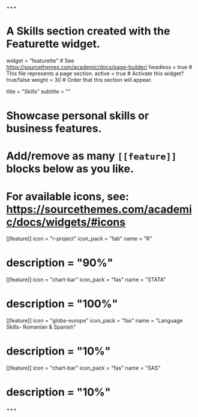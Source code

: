 +++
# A Skills section created with the Featurette widget.
widget = "featurette"  # See https://sourcethemes.com/academic/docs/page-builder/
headless = true  # This file represents a page section.
active = true  # Activate this widget? true/false
weight = 30  # Order that this section will appear.

title = "Skills"
subtitle = ""

# Showcase personal skills or business features.
# 
# Add/remove as many `[[feature]]` blocks below as you like.
# 
# For available icons, see: https://sourcethemes.com/academic/docs/widgets/#icons

[[feature]]
  icon = "r-project"
  icon_pack = "fab"
  name = "R"
  # description = "90%"
  
[[feature]]
  icon = "chart-bar"
  icon_pack = "fas"
  name = "STATA"
  # description = "100%"  
  
[[feature]]
  icon = "globe-europe"
  icon_pack = "fas"
  name = "Language Skills- Romanian & Spanish"
  # description = "10%"

  [[feature]]
  icon = "chart-bar"
  icon_pack = "fas"
  name = "SAS"
  # description = "10%"

+++
